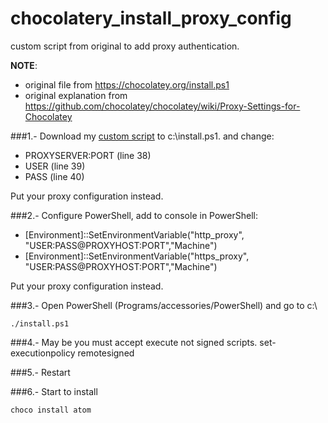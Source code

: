 chocolatery_install_proxy_config
================================

custom script from original to add proxy authentication.

**NOTE**: 
- original file from https://chocolatey.org/install.ps1
- original explanation from https://github.com/chocolatey/chocolatey/wiki/Proxy-Settings-for-Chocolatey

###1.- Download my [custom script](https://github.com/prietopa/chocolatery_install_proxy_config/blob/master/chocolater_install_proxy.ps1) to c:\install.ps1. and change:
- PROXYSERVER:PORT (line 38)
- USER (line 39)
- PASS (line 40)

Put your proxy configuration instead.

###2.- Configure PowerShell, add to console in PowerShell:

- [Environment]::SetEnvironmentVariable("http_proxy", "USER:PASS@PROXYHOST:PORT","Machine")
- [Environment]::SetEnvironmentVariable("https_proxy", "USER:PASS@PROXYHOST:PORT","Machine")

Put your proxy configuration instead.

###3.- Open PowerShell (Programs/accessories/PowerShell) and go to c:\
```
./install.ps1
```

###4.- May be you must accept execute not signed scripts.
set-executionpolicy remotesigned

###5.- Restart

###6.- Start to install
```
choco install atom
```
